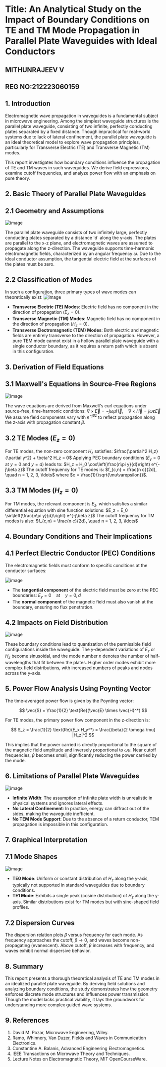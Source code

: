 # Title: An Analytical Study on the Impact of Boundary Conditions on TE and TM Mode Propagation in Parallel Plate Waveguides with Ideal Conductors
## MITHUNRAJEEV V
## REG NO:212223060159
## 1. Introduction

Electromagnetic wave propagation in waveguides is a fundamental subject in microwave engineering. Among the simplest waveguide structures is the parallel plate waveguide, consisting of two infinite, perfectly conducting plates separated by a fixed distance. Though impractical for real-world systems due to lack of lateral confinement, the parallel plate waveguide is an ideal theoretical model to explore wave propagation principles, particularly for Transverse Electric (TE) and Transverse Magnetic (TM) modes.

This report investigates how boundary conditions influence the propagation of TE and TM waves in such waveguides. We derive field expressions, examine cutoff frequencies, and analyze power flow with an emphasis on pure theory.



## 2. Basic Theory of Parallel Plate Waveguides

## 2.1 Geometry and Assumptions

![image](https://github.com/user-attachments/assets/13e112c3-54db-43de-a573-d501fb1c0f0d)

The parallel plate waveguide consists of two infinitely large, perfectly conducting plates separated by a distance 'd' along the y-axis. The plates are parallel to the x-z plane, and electromagnetic waves are assumed to propagate along the z-direction. The waveguide supports time-harmonic electromagnetic fields, characterized by an angular frequency $\omega$. Due to the ideal conductor assumption, the tangential electric field at the surfaces of the plates must be zero.

## 2.2 Classification of Modes
In such a configuration, three primary types of wave modes can theoretically exist:
![image](https://github.com/user-attachments/assets/250b1032-f835-4478-9a56-555641c1f898)

* **Transverse Electric (TE) Modes**: Electric field has no component in the direction of propagation ($E_z = 0$).
* **Transverse Magnetic (TM) Modes**: Magnetic field has no component in the direction of propagation ($H_z = 0$).
* **Transverse Electromagnetic (TEM) Modes**: Both electric and magnetic fields are entirely transverse to the direction of propagation. However, a pure TEM mode cannot exist in a hollow parallel plate waveguide with a single conductor boundary, as it requires a return path which is absent in this configuration.

## 3. Derivation of Field Equations

## 3.1 Maxwell's Equations in Source-Free Regions

![image](https://github.com/user-attachments/assets/9c55f738-f7b0-47fb-9463-b47635209ef4)

The wave equations are derived from Maxwell's curl equations under source-free, time-harmonic conditions:
$\nabla \times \vec{E} = -j\omega\mu \vec{H}, \quad \nabla \times \vec{H} = j\omega\varepsilon \vec{E}$
We assume field components vary with $e^{-j\beta z}$ to reflect propagation along the z-axis with propagation constant $\beta$.

## 3.2 TE Modes ($E_z = 0$)
For TE modes, the non-zero component $H_z$ satisfies:
$\frac{\partial^2 H_z}{\partial y^2} + \beta^2 H_z = 0$
Applying PEC boundary conditions ($E_y = 0$ at $y = 0$ and $y = d$) leads to:
$H_z = H_0 \cos\left(\frac{n\pi y}{d}\right) e^{-j\beta z}$
The cutoff frequency for TE modes is:
$f_{c,n} = \frac{n c}{2d}, \quad n = 1, 2, 3, \ldots$
where $c = \frac{1}{\sqrt{\mu\varepsilon}}$.

## 3.3 TM Modes ($H_z = 0$)
For TM modes, the relevant component is $E_z$, which satisfies a similar differential equation with sine function solutions:
$E_z = E_0 \sin\left(\frac{n\pi y}{d}\right) e^{-j\beta z}$
The cutoff frequency for TM modes is also:
$f_{c,n} = \frac{n c}{2d}, \quad n = 1, 2, 3, \ldots$

## 4. Boundary Conditions and Their Implications

## 4.1 Perfect Electric Conductor (PEC) Conditions
The electromagnetic fields must conform to specific conditions at the conductor surfaces:

![image](https://github.com/user-attachments/assets/21fac5f7-8bb3-4735-a660-b5d54159953d)

* The **tangential component** of the electric field must be zero at the PEC boundaries:
  $E_y = 0 \quad \text{at} \quad y = 0, d$
* The **normal component** of the magnetic field must also vanish at the boundary, ensuring no flux penetration.

## 4.2 Impacts on Field Distribution

![image](https://github.com/user-attachments/assets/92978c60-ae81-4397-88cb-8301688e793c)

These boundary conditions lead to quantization of the permissible field configurations inside the waveguide. The y-dependent variations of $E_z$ or $H_z$ become sinusoidal, and the mode number $n$ denotes the number of half-wavelengths that fit between the plates. Higher order modes exhibit more complex field distributions, with increased numbers of peaks and nodes across the y-axis.

## 5. Power Flow Analysis Using Poynting Vector
The time-averaged power flow is given by the Poynting vector:

$$
\vec{S} = \frac{1}{2} \text{Re}(\vec{E} \times \vec{H}^*)
$$

For TE modes, the primary power flow component in the z-direction is:

$$
S_z = \frac{1}{2} \text{Re}(E_x H_y^*) = \frac{\beta}{2 \omega \mu} |H_z|^2
$$

This implies that the power carried is directly proportional to the square of the magnetic field amplitude and inversely proportional to $\omega\mu$. Near cutoff frequencies, $\beta$ becomes small, significantly reducing the power carried by the mode.

## 6. Limitations of Parallel Plate Waveguides

![image](https://github.com/user-attachments/assets/4d5aeff0-a84e-4f7d-a640-fc09b51f14c5)

* **Infinite Width**: The assumption of infinite plate width is unrealistic in physical systems and ignores lateral effects.
* **No Lateral Confinement**: In practice, energy can diffract out of the sides, making the waveguide inefficient.
* **No TEM Mode Support**: Due to the absence of a return conductor, TEM propagation is impossible in this configuration.

## 7. Graphical Interpretation

## 7.1 Mode Shapes

![image](https://github.com/user-attachments/assets/e0c91479-a7d0-4546-8a9d-42873c3c5267)

* **TE0 Mode**: Uniform or constant distribution of $H_z$ along the y-axis, typically not supported in standard waveguides due to boundary conditions.
* **TE1 Mode**: Exhibits a single peak (cosine distribution) of $H_z$ along the y-axis.
  Similar distributions exist for TM modes but with sine-shaped field profiles.

## 7.2 Dispersion Curves
The dispersion relation plots $\beta$ versus frequency for each mode. As frequency approaches the cutoff, $\beta \rightarrow 0$, and waves become non-propagating (evanescent). Above cutoff, $\beta$ increases with frequency, and waves exhibit normal dispersive behavior.

## 8. Summary
   This report presents a thorough theoretical analysis of TE and TM modes in an idealized parallel plate waveguide. By deriving field solutions and analyzing boundary conditions, the study demonstrates how the geometry enforces discrete mode structures and influences power transmission. Though the model lacks practical viability, it lays the groundwork for understanding more complex guided wave systems.

## 9. References
  
1. David M. Pozar, Microwave Engineering, Wiley.
2. Ramo, Whinnery, Van Duzer, Fields and Waves in Communication Electronics.
3. Constantine A. Balanis, Advanced Engineering Electromagnetics.
4. IEEE Transactions on Microwave Theory and Techniques.
5. Lecture Notes on Electromagnetic Theory, MIT OpenCourseWare.
 
